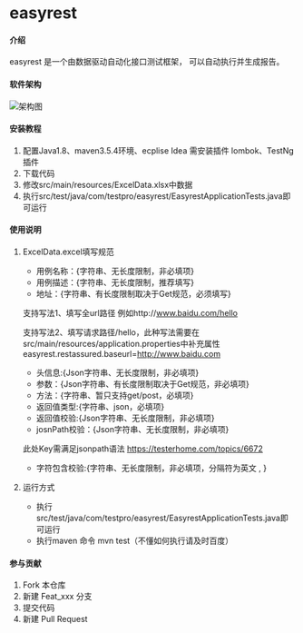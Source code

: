 # easyrest

#### 介绍
easyrest 是一个由数据驱动自动化接口测试框架，
可以自动执行并生成报告。


#### 软件架构

![架构图](https://images.gitee.com/uploads/images/2018/1222/005032_565f5cfc_963880.png "core.png")



#### 安装教程

1. 配置Java1.8、maven3.5.4环境、ecplise Idea 需安装插件 lombok、TestNg插件
2. 下载代码
3. 修改src/main/resources/ExcelData.xlsx中数据
4. 执行src/test/java/com/testpro/easyrest/EasyrestApplicationTests.java即可运行

#### 使用说明

1. ExcelData.excel填写规范
    - 用例名称：{字符串、无长度限制，非必填项}
    - 用例描述：{字符串、无长度限制，推荐填写}
    - 地址：{字符串、有长度限制取决于Get规范，必须填写}

     支持写法1、填写全url路径 例如http://www.baidu.com/hello

     支持写法2、填写请求路径/hello，此种写法需要在src/main/resources/application.properties中补充属性easyrest.restassured.baseurl=http://www.baidu.com

    - 头信息:{Json字符串、无长度限制，非必填项}
    - 参数：{Json字符串、有长度限制取决于Get规范，非必填项}
    - 方法：{字符串、暂只支持get/post，必填项}
    - 返回值类型:{字符串、json，必填项}
    - 返回值校验:{Json字符串、无长度限制，非必填项}
    - josnPath校验：{Json字符串、无长度限制，非必填项}

     此处Key需满足jsonpath语法 https://testerhome.com/topics/6672

    - 字符包含校验:{字符串、无长度限制，非必填项，分隔符为英文 , }
2. 运行方式
     -  执行src/test/java/com/testpro/easyrest/EasyrestApplicationTests.java即可运行
     - 执行maven 命令 mvn test（不懂如何执行请及时百度）

#### 参与贡献

1. Fork 本仓库
2. 新建 Feat_xxx 分支
3. 提交代码
4. 新建 Pull Request
